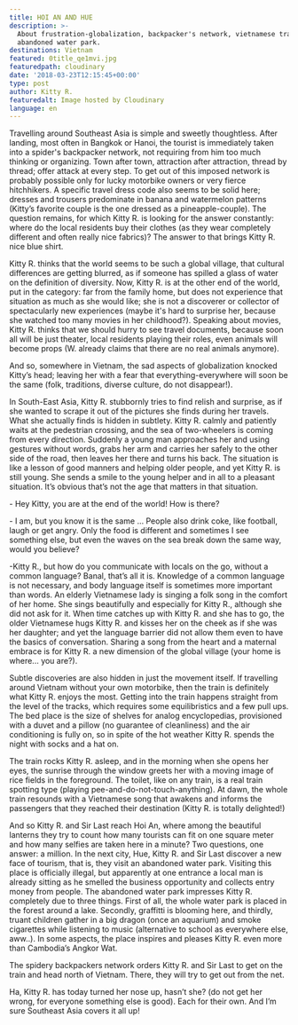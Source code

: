 ```yaml
---
title: HOI AN AND HUE
description: >-
  About frustration-globalization, backpacker's network, vietnamese train and an
  abandoned water park.
destinations: Vietnam
featured: 0title_qe1mvi.jpg
featuredpath: cloudinary
date: '2018-03-23T12:15:45+00:00'
type: post
author: Kitty R.
featuredalt: Image hosted by Cloudinary
language: en
---
```

Travelling around Southeast Asia is simple and sweetly thoughtless. After landing, most often in Bangkok or Hanoi, the tourist is immediately taken into a spider's backpacker network, not requiring from him too much thinking or organizing. Town after town, attraction after attraction, thread by thread; offer attack at every step. To get out of this imposed network is probably possible only for lucky motorbike owners or very fierce hitchhikers. A specific travel dress code also seems to be solid here; dresses and trousers predominate in banana and watermelon patterns (Kitty’s favorite couple is the one dressed as a pineapple-couple). The question remains, for which Kitty R. is looking for the answer constantly: where do the local residents buy their clothes (as they wear completely different and often really nice fabrics)? The answer to that brings Kitty R. nice blue shirt. 



Kitty R. thinks that the world seems to be such a global village, that cultural differences are getting blurred, as if someone has spilled a glass of water on the definition of diversity. Now, Kitty R. is at the other end of the world, put in the category: far from the family home, but does not experience that situation as much as she would like; she is not a discoverer or collector of spectacularly new experiences (maybe it's hard to surprise her, because she watched too many movies in her childhood?). Speaking about movies, Kitty R. thinks that we should hurry to see travel documents, because soon all will be just theater, local residents playing their roles, even animals will become props (W. already claims that there are no real animals anymore). 

And so, somewhere in Vietnam, the sad aspects of globalization knocked Kitty’s head; leaving her with a fear that everything-everywhere will soon be the same (folk, traditions, diverse culture, do not disappear!).



In South-East Asia, Kitty R. stubbornly tries to find relish and surprise, as if she wanted to scrape it out of the pictures she finds during her travels. What she actually finds is hidden in subtlety. Kitty R. calmly and patiently waits at the pedestrian crossing, and the sea of two-wheelers is coming from every direction. Suddenly a young man approaches her and using gestures without words, grabs her arm and carries her safely to the other side of the road, then leaves her there and turns his back. The situation is like a lesson of good manners and helping older people, and yet Kitty R. is still young. She sends a smile to the young helper and in all to a pleasant situation. It’s obvious that’s not the age that matters in that situation. 



\- Hey Kitty, you are at the end of the world! How is there?

\- I am, but you know it is the same ... People also drink coke, like football, laugh or get angry. Only the food is different and sometimes I see something else, but even the waves on the sea break down the same way, would you believe?



\-Kitty R., but how do you communicate with locals on the go, without a common language? Banal, that’s all it is. Knowledge of a common language is not necessary, and body language itself is sometimes more important than words. An elderly Vietnamese lady is singing a folk song in the comfort of her home. She sings beautifully and especially for Kitty R., although she did not ask for it. When time catches up with Kitty R. and she has to go, the older Vietnamese hugs Kitty R. and kisses her on the cheek as if she was her daughter; and yet the language barrier did not allow them even to have the basics of conversation. Sharing a song from the heart and a maternal embrace is for Kitty R. a new dimension of the global village (your home is where... you are?).



Subtle discoveries are also hidden in just the movement itself. If travelling around Vietnam without your own motorbike, then the train is definitely what Kitty R. enjoys the most. Getting into the train happens straight from the level of the tracks, which requires some equilibristics and a few pull ups. The bed place is the size of shelves for analog encyclopedias, provisioned with a duvet and a pillow (no guarantee of cleanliness) and the air conditioning is fully on, so in spite of the hot weather Kitty R. spends the night with socks and a hat on.

The train rocks Kitty R. asleep, and in the morning when she opens her eyes, the sunrise through the window greets her with a moving image of rice fields in the foreground. The toilet, like on any train, is a real train spotting type (playing pee-and-do-not-touch-anything). At dawn, the whole train resounds with a Vietnamese song that awakens and informs the passengers that they reached their destination (Kitty R. is totally delighted!) 



And so Kitty R. and Sir Last reach Hoi An, where among the beautiful lanterns they try to count how many tourists can fit on one square meter and how many selfies are taken here in a minute? Two questions, one answer: a million. In the next city, Hue, Kitty R. and Sir Last discover a new face of tourism, that is, they visit an abandoned water park. Visiting this place is officially illegal, but apparently at one entrance a local man is already sitting as he smelled the business opportunity and collects entry money from people. The abandoned water park impresses Kitty R. completely due to three things. First of all, the whole water park is placed in the forest around a lake. Secondly, graffitti is blooming here, and thirdly, truant children gather in a big dragon (once an aquarium) and smoke cigarettes while listening to music (alternative to school as everywhere else, aww..). In some aspects, the place inspires and pleases Kitty R. even more than Cambodia’s Angkor Wat.



The spidery backpackers network orders Kitty R. and Sir Last to get on the train and head north of Vietnam. There, they will try to get out from the net.



Ha, Kitty R. has today turned her nose up, hasn’t she? (do not get her wrong, for everyone something else is good). Each for their own. And I’m sure Southeast Asia covers it all up!
